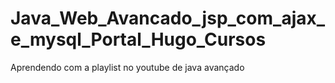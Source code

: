 # Java_Web_Avancado_jsp_com_ajax_e_mysql_Portal_Hugo_Cursos
Aprendendo com a playlist no youtube de java avançado
